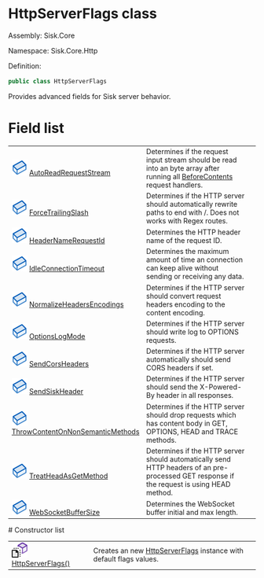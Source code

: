 <!--

Copyrights 2023 Sisk Framework - CypherPotato
Published under MIT license

!!! DO NOT EDIT THIS FILE !!!
This file was generated by a tool in the Sisk package. To edit the information in this documentation,
edit the XML documentation present in the Sisk source code.

-->

# HttpServerFlags class
Assembly: Sisk.Core

Namespace: Sisk.Core.Http

Definition:

```cs
public class HttpServerFlags
```

Provides advanced fields for Sisk server behavior.

# Field list
<table>
    <tbody>
<tr>
    <td width="33%">
        <img class="icon" src="/assets/img/icons/field.svg">
        <a href="/read?q=/contents/spec/Sisk.Core.Http.HttpServerFlags.AutoReadRequestStream.md">
            AutoReadRequestStream
        </a>
    </td>
    <td>
        Determines if the request input stream should be read into an byte array after running all <a href="/read?q=/contents/spec/Sisk.Core.Routing.RequestHandlerExecutionMode.md">BeforeContents</a> request handlers.
    <td>
</tr>
<tr>
    <td width="33%">
        <img class="icon" src="/assets/img/icons/field.svg">
        <a href="/read?q=/contents/spec/Sisk.Core.Http.HttpServerFlags.ForceTrailingSlash.md">
            ForceTrailingSlash
        </a>
    </td>
    <td>
        Determines if the HTTP server should automatically rewrite paths to end with /. Does not works with Regex routes.
    <td>
</tr>
<tr>
    <td width="33%">
        <img class="icon" src="/assets/img/icons/field.svg">
        <a href="/read?q=/contents/spec/Sisk.Core.Http.HttpServerFlags.HeaderNameRequestId.md">
            HeaderNameRequestId
        </a>
    </td>
    <td>
        Determines the HTTP header name of the request ID.
    <td>
</tr>
<tr>
    <td width="33%">
        <img class="icon" src="/assets/img/icons/field.svg">
        <a href="/read?q=/contents/spec/Sisk.Core.Http.HttpServerFlags.IdleConnectionTimeout.md">
            IdleConnectionTimeout
        </a>
    </td>
    <td>
        Determines the maximum amount of time an connection can keep alive without sending or receiving any data.
    <td>
</tr>
<tr>
    <td width="33%">
        <img class="icon" src="/assets/img/icons/field.svg">
        <a href="/read?q=/contents/spec/Sisk.Core.Http.HttpServerFlags.NormalizeHeadersEncodings.md">
            NormalizeHeadersEncodings
        </a>
    </td>
    <td>
        Determines if the HTTP server should convert request headers encoding to the content encoding.
    <td>
</tr>
<tr>
    <td width="33%">
        <img class="icon" src="/assets/img/icons/field.svg">
        <a href="/read?q=/contents/spec/Sisk.Core.Http.HttpServerFlags.OptionsLogMode.md">
            OptionsLogMode
        </a>
    </td>
    <td>
        Determines if the HTTP server should write log to OPTIONS requests.
    <td>
</tr>
<tr>
    <td width="33%">
        <img class="icon" src="/assets/img/icons/field.svg">
        <a href="/read?q=/contents/spec/Sisk.Core.Http.HttpServerFlags.SendCorsHeaders.md">
            SendCorsHeaders
        </a>
    </td>
    <td>
        Determines if the HTTP server automatically should send CORS headers if set.
    <td>
</tr>
<tr>
    <td width="33%">
        <img class="icon" src="/assets/img/icons/field.svg">
        <a href="/read?q=/contents/spec/Sisk.Core.Http.HttpServerFlags.SendSiskHeader.md">
            SendSiskHeader
        </a>
    </td>
    <td>
        Determines if the HTTP server should send the X-Powered-By header in all responses.
    <td>
</tr>
<tr>
    <td width="33%">
        <img class="icon" src="/assets/img/icons/field.svg">
        <a href="/read?q=/contents/spec/Sisk.Core.Http.HttpServerFlags.ThrowContentOnNonSemanticMethods.md">
            ThrowContentOnNonSemanticMethods
        </a>
    </td>
    <td>
        Determines if the HTTP server should drop requests which has content body in GET, OPTIONS, HEAD and TRACE methods.
    <td>
</tr>
<tr>
    <td width="33%">
        <img class="icon" src="/assets/img/icons/field.svg">
        <a href="/read?q=/contents/spec/Sisk.Core.Http.HttpServerFlags.TreatHeadAsGetMethod.md">
            TreatHeadAsGetMethod
        </a>
    </td>
    <td>
        Determines if the HTTP server should automatically send HTTP headers of an pre-processed GET response if the request is using HEAD method.
    <td>
</tr>
<tr>
    <td width="33%">
        <img class="icon" src="/assets/img/icons/field.svg">
        <a href="/read?q=/contents/spec/Sisk.Core.Http.HttpServerFlags.WebSocketBufferSize.md">
            WebSocketBufferSize
        </a>
    </td>
    <td>
        Determines the WebSocket buffer initial and max length.
    <td>
</tr>
    </tbody>
</table>
# Constructor list
<table>
    <tbody>
<tr>
    <td width="33%">
        <img class="icon" src="/assets/img/icons/constructor.svg">
        <a href="/read?q=/contents/spec/Sisk.Core.Http.HttpServerFlags.HttpServerFlags().md">
            HttpServerFlags()
        </a>
    </td>
    <td>
        Creates an new <a href="/read?q=/contents/spec/Sisk.Core.Http.HttpServerFlags.md">HttpServerFlags</a> instance with default flags values.
    <td>
</tr>
    </tbody>
</table>
